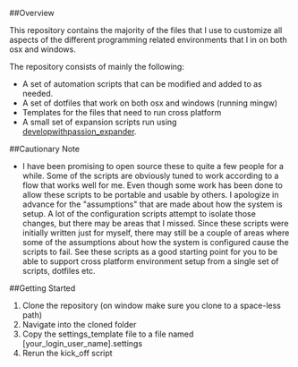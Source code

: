 ##Overview

This repository contains the majority of the files that I use to customize all aspects of the different programming related environments that I in on both osx and windows.

The repository consists of mainly the following:

* A set of automation scripts that can be modified and added to as needed.
* A set of dotfiles that work on both osx and windows (running mingw)
* Templates for the files that need to run cross platform
* A small set of expansion scripts run using [developwithpassion_expander](http://github.com/developwithpassion/developwithpassion_expander).

##Cautionary Note

* I have been promising to open source these to quite a few people for a while. Some of the scripts are obviously tuned to work according to a flow that works well for me. Even though some work has been done to allow these scripts to be portable and usable by others. I apologize in advance for the "assumptions" that are made about how the system is setup. A lot of the configuration scripts attempt to isolate those changes, but there may be areas that I missed. Since these scripts were
  initially written just for myself, there may still be a couple of areas where some of the assumptions about how the system is configured cause the scripts to fail. See these scripts as a good starting point for you to be able to support cross platform environment setup from a single set of scripts, dotfiles etc.

##Getting Started

1. Clone the repository (on window make sure you clone to a space-less path)
2. Navigate into the cloned folder
3. Copy the settings_template file to a file named [your_login_user_name].settings
4. Rerun the kick_off script

